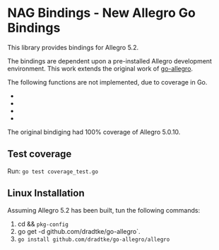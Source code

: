 NAG Bindings - New Allegro Go Bindings
======================================

This library provides bindings for Allegro 5.2.

The bindings are dependent upon a pre-installed Allegro development environment.
This work extends the original work of [go-allegro](https://github.com/dradtke/go-allegro).

The following functions are not implemented, due to coverage in Go.

-
-
-
-

The original bindiging had 100% coverage of Allegro 5.0.10.

Test coverage
-------------
Run: `go test coverage_test.go`

Linux Installation
------------------
Assuming Allegro 5.2 has been built, tun the following commands:
1. cd && `pkg-config`
2. go get -d github.com/dradtke/go-allegro`.
3. `go install github.com/dradtke/go-allegro/allegro`

<!-- Windows Installation
-------
1. Set the `ALLEGRO_HOME` to this github.com/phrasz/go-allegro
2. Set `ALLEGRO_VERSION` to the version of Allegro downloaded ( e.g., 5.0.10)
3. (Optional) Set `ALLEGRO_LIB` to match which allegro version (default value is `monolith-static-mt-debug`).
4. Run `setenv.bat`; if it successfully runs, then build and install the library
-->
